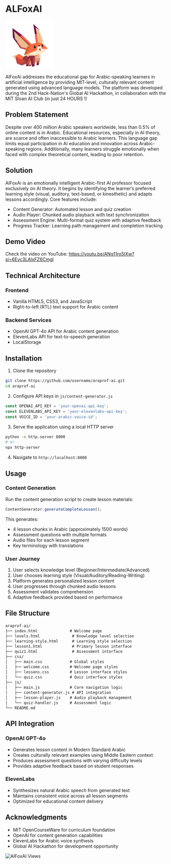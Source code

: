 # ALFoxAI

<img src="About/AlFoxAi.gif" width="150" height="150" alt="Animation">

AlFoxAi addresses the educational gap for Arabic-speaking learners in artificial intelligence by providing MIT-level, culturally relevant content generated using advanced language models. The platform was developed during the 2nd Hack-Nation's Global AI Hackathon, in collaboration with the MIT Sloan AI Club (in just 24 HOURS !)

## Problem Statement

Despite over 400 million Arabic speakers worldwide, less than 0.5% of online content is in Arabic. Educational resources, especially in AI theory, are scarce and often inaccessible to Arabic learners. This language gap limits equal participation in AI education and innovation across Arabic-speaking regions. Additionally, many learners struggle emotionally when faced with complex theoretical content, leading to poor retention.

## Solution

AlFoxAi is an emotionally intelligent Arabic-first AI professor focused exclusively on AI theory. It begins by identifying the learner’s preferred learning style (visual, auditory, text-based, or kinesthetic) and adapts lessons accordingly. Core features include:

- Content Generator: Automated lesson and quiz creation
- Audio Player: Chunked audio playback with text synchronization
- Assessment Engine: Multi-format quiz system with adaptive feedback
- Progress Tracker: Learning path management and completion tracking

## Demo Video

Check the video on YouTube: https://youtu.be/ANg11ro5IXw?si=6Evc3LAlxFZ6Cmgl

## Technical Architecture

### Frontend
- Vanilla HTML5, CSS3, and JavaScript
- Right-to-left (RTL) text support for Arabic content

### Backend Services
- OpenAI GPT-4o API for Arabic content generation
- ElevenLabs API for text-to-speech generation
- LocalStorage

## Installation

1. Clone the repository
```bash
git clone https://github.com/username/araprof-ai.git
cd araprof-ai
```

2. Configure API keys in `js/content-generator.js`
```javascript
const OPENAI_API_KEY = 'your-openai-api-key';
const ELEVENLABS_API_KEY = 'your-elevenlabs-api-key';
const VOICE_ID = 'your-arabic-voice-id';
```

3. Serve the application using a local HTTP server
```bash
python -m http.server 8000
# or
npx http-server
```

4. Navigate to `http://localhost:8000`

## Usage

### Content Generation
Run the content generation script to create lesson materials:
```javascript
ContentGenerator.generateCompleteLesson();
```

This generates:
- 4 lesson chunks in Arabic (approximately 1500 words)
- Assessment questions with multiple formats
- Audio files for each lesson segment
- Key terminology with translations

### User Journey
1. User selects knowledge level (Beginner/Intermediate/Advanced)
2. User chooses learning style (Visual/Auditory/Reading-Writing)
3. Platform generates personalized lesson content
4. User progresses through chunked audio lessons
5. Assessment validates comprehension
6. Adaptive feedback provided based on performance

## File Structure

```
araprof-ai/
├── index.html              # Welcome page
├── levels.html              # Knowledge level selection
├── learning-style.html      # Learning style selection
├── lesson1.html             # Primary lesson interface
├── quiz1.html               # Assessment interface
├── css/
│   ├── main.css            # Global styles
│   ├── welcome.css         # Welcome page styles
│   ├── lessons.css         # Lesson interface styles
│   └── quiz.css            # Quiz interface styles
├── js/
│   ├── main.js             # Core navigation logic
│   ├── content-generator.js # API integration
│   ├── lesson-player.js    # Audio playback management
│   └── quiz-handler.js     # Assessment logic
└── README.md
```

## API Integration

### OpenAI GPT-4o
- Generates lesson content in Modern Standard Arabic
- Creates culturally relevant examples using Middle Eastern context
- Produces assessment questions with varying difficulty levels
- Provides adaptive feedback based on student responses

### ElevenLabs
- Synthesizes natural Arabic speech from generated text
- Maintains consistent voice across all lesson segments
- Optimized for educational content delivery

## Acknowledgments

- MIT OpenCourseWare for curriculum foundation
- OpenAI for content generation capabilities
- ElevenLabs for Arabic voice synthesis
- Global AI Hackathon for development opportunity

![AlFoxAI Views](https://visitor-badge.laobi.icu/badge?page_id=patime07.AlFoxAI)

